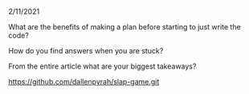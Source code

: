 2/11/2021

What are the benefits of making a plan before starting to just write the code?

How do you find answers when you are stuck?

From the entire article what are your biggest takeaways?



https://github.com/dallenpyrah/slap-game.git
